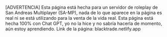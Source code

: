 [ADVERTENCIA] Esta página está hecha para un servidor de roleplay de San Andreas Multiplayer (SA-MP),
nada de lo que aparece en la página es real ni se está utilizando para la venta de la vida real.
Esta página está hecha 100% con Chat GPT, yo no la hice y no sabría hacerla de momento, aún estoy aprendiendo.
Link de la página: blacktrade.netlify.app
